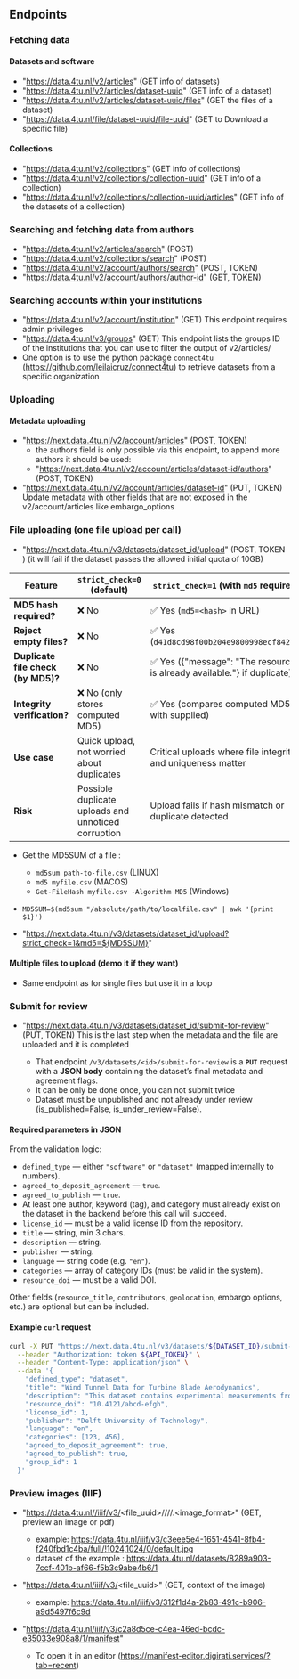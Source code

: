 ## Endpoints

### Fetching  data

#### Datasets and software

- "https://data.4tu.nl/v2/articles" (GET info of datasets)
- "https://data.4tu.nl/v2/articles/dataset-uuid" (GET info of a dataset)
- "https://data.4tu.nl/v2/articles/dataset-uuid/files" (GET the files of a dataset)
- "https://data.4tu.nl/file/dataset-uuid/file-uuid" (GET to Download a specific file)

#### Collections

- "https://data.4tu.nl/v2/collections" (GET info of collections)
- "https://data.4tu.nl/v2/collections/collection-uuid" (GET info of a collection)
- "https://data.4tu.nl/v2/collections/collection-uuid/articles" (GET info of the datasets of a collection)



### Searching and fetching data from authors

- "https://data.4tu.nl/v2/articles/search" (POST)
- "https://data.4tu.nl/v2/collections/search" (POST)
- "https://data.4tu.nl/v2/account/authors/search" (POST, TOKEN)
- "https://data.4tu.nl/v2/account/authors/author-id" (GET, TOKEN)

### Searching accounts within your institutions
- "https://data.4tu.nl/v2/account/institution" (GET) This endpoint requires admin privileges 
- "https://data.4tu.nl/v3/groups" (GET) This endpoint lists the groups ID of the institutions that you can use to filter the output of v2/articles/
- One option is to use the python package `connect4tu` (https://github.com/leilaicruz/connect4tu) to retrieve datasets from a specific organization

### Uploading 


#### Metadata uploading

- "https://next.data.4tu.nl/v2/account/articles" (POST, TOKEN)
  - the authors field is only possible via this endpoint, to append more authors it should be used:
  - "https://next.data.4tu.nl/v2/account/articles/dataset-id/authors" (POST, TOKEN)
- "https://next.data.4tu.nl/v2/account/articles/dataset-id" (PUT, TOKEN)  Update metadata with other fields that are not exposed in the v2/account/articles like embargo_options


### File uploading (one file upload per call)

- "https://next.data.4tu.nl/v3/datasets/dataset_id/upload"  (POST, TOKEN ) (it will fail if the dataset passes the allowed initial quota of 10GB)

| Feature                            | `strict_check=0` (default)                          | `strict_check=1` (with `md5` required)                      |
| ---------------------------------- | --------------------------------------------------- | ----------------------------------------------------------- |
| **MD5 hash required?**             | ❌ No                                                | ✅ Yes (`md5=<hash>` in URL)                                 |
| **Reject empty files?**            | ❌ No                                                | ✅ Yes (`d41d8cd98f00b204e9800998ecf8427e`)                  |
| **Duplicate file check (by MD5)?** | ❌ No                                                | ✅ Yes ({"message": "The resource is already available."} if duplicate)               |
| **Integrity verification?**        | ❌ No (only stores computed MD5)                     | ✅ Yes (compares computed MD5 with supplied)                 |
| **Use case**                       | Quick upload, not worried about duplicates          | Critical uploads where file integrity and uniqueness matter |
| **Risk**                           | Possible duplicate uploads and unnoticed corruption | Upload fails if hash mismatch or duplicate detected         |

- Get the MD5SUM of a file :
    - `md5sum path-to-file.csv` (LINUX)
    - `md5 myfile.csv` (MACOS)
    - `Get-FileHash myfile.csv -Algorithm MD5` (Windows)

- `MD5SUM=$(md5sum "/absolute/path/to/localfile.csv" | awk '{print $1}')`
- "https://next.data.4tu.nl/v3/datasets/dataset_id/upload?strict_check=1&md5=${MD5SUM}"

#### Multiple files to upload (demo it if they want)

- Same endpoint as for single files but use it in a loop 


### Submit for review 

- "https://next.data.4tu.nl/v3/datasets/dataset_id/submit-for-review" (PUT, TOKEN) This is the last step when the metadata and the file are uploaded and it is completed

    - That endpoint `/v3/datasets/<id>/submit-for-review` is a **`PUT`** request with a **JSON body** containing the dataset’s final metadata and agreement flags.
    - It can be only be done once, you can not submit twice 
    - Dataset must be unpublished and not already under review (is_published=False, is_under_review=False).


#### **Required parameters in JSON**

From the validation logic:

* `defined_type` — either `"software"` or `"dataset"` (mapped internally to numbers).
* `agreed_to_deposit_agreement` — `true`.
* `agreed_to_publish` — `true`.
* At least one author, keyword (tag), and category must already exist on the dataset in the backend before this call will succeed.
* `license_id` — must be a valid license ID from the repository.
* `title` — string, min 3 chars.
* `description` — string.
* `publisher` — string.
* `language` — string code (e.g. `"en"`).
* `categories` — array of category IDs (must be valid in the system).
* `resource_doi` — must be a valid DOI.

Other fields (`resource_title`, `contributors`, `geolocation`, embargo options, etc.) are optional but can be included.

#### **Example `curl` request**

```bash
curl -X PUT "https://next.data.4tu.nl/v3/datasets/${DATASET_ID}/submit-for-review" \
  --header "Authorization: token ${API_TOKEN}" \
  --header "Content-Type: application/json" \
  --data '{
    "defined_type": "dataset",
    "title": "Wind Tunnel Data for Turbine Blade Aerodynamics",
    "description": "This dataset contains experimental measurements from wind tunnel tests of turbine blades in varying wind conditions.",
    "resource_doi": "10.4121/abcd-efgh", 
    "license_id": 1,
    "publisher": "Delft University of Technology",
    "language": "en",
    "categories": [123, 456],
    "agreed_to_deposit_agreement": true,
    "agreed_to_publish": true,
    "group_id": 1
  }'
```

### Preview images (IIIF)

- "https://data.4tu.nl//iiif/v3/<file_uuid>/<region>/<size>/<rotation>/<quality>.<image_format>" (GET, preview an image or pdf)

    - example: https://data.4tu.nl/iiif/v3/c3eee5e4-1651-4541-8fb4-f240fbd1c4ba/full/!1024,1024/0/default.jpg
    - dataset of the example : https://data.4tu.nl/datasets/8289a903-7ccf-401b-af66-f5b3c9abe4b6/1

- "https://data.4tu.nl/iiif/v3/<file_uuid>"  (GET, context of the image)

    - example: https://data.4tu.nl/iiif/v3/312f1d4a-2b83-491c-b906-a9d5497f6c9d
- "https://data.4tu.nl/iiif/v3/c2a8d5ce-c4ea-46ed-bcdc-e35033e908a8/1/manifest" 
  - To open it in an editor (https://manifest-editor.digirati.services/?tab=recent)